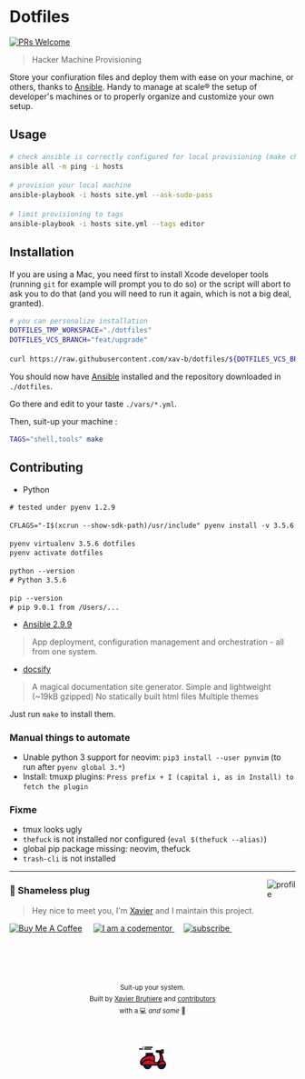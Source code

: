 # Dotfiles

[![PRs Welcome](https://img.shields.io/badge/PRs-welcome-brightgreen.svg?style=flat-square)](http://makeapullrequest.com)

> Hacker Machine Provisioning

Store your confiuration files and deploy them with ease on your machine,
or others, thanks to [Ansible][ansible]. Handy to manage at scale® the
setup of developer's machines or to properly organize and customize your
own setup.

## Usage

```sh
# check ansible is correctly configured for local provisioning (make check)
ansible all -m ping -i hosts

# provision your local machine
ansible-playbook -i hosts site.yml --ask-sudo-pass

# limit provisioning to tags
ansible-playbook -i hosts site.yml --tags editor
```

## Installation

If you are using a Mac, you need first to install Xcode developer tools
(running `git` for example will prompt you to do so) or the script will
abort to ask you to do that (and you will need to run it again, which is
not a big deal, granted).

```Bash
# you can personalize installation
DOTFILES_TMP_WORKSPACE="./dotfiles"
DOTFILES_VCS_BRANCH="feat/upgrade"

curl https://raw.githubusercontent.com/xav-b/dotfiles/${DOTFILES_VCS_BRANCH}/bootstrap.sh | bash
```

You should now have [Ansible][ansible] installed and the repository
downloaded in `./dotfiles`.

Go there and edit to your taste `./vars/*.yml`.

Then, suit-up your machine :

```Bash
TAGS="shell,tools" make
```

## Contributing

- Python

```Sh
# tested under pyenv 1.2.9

CFLAGS="-I$(xcrun --show-sdk-path)/usr/include" pyenv install -v 3.5.6

pyenv virtualenv 3.5.6 dotfiles
pyenv activate dotfiles

python --version
# Python 3.5.6

pip --version
# pip 9.0.1 from /Users/...
```

- [Ansible 2.9.9][ansible]

> App deployment, configuration management and orchestration - all from
> one system.

- [docsify][docsify]

> A magical documentation site generator.
> Simple and lightweight (~19kB gzipped)
> No statically built html files
> Multiple themes

Just run `make` to install them.

### Manual things to automate

- Unable python 3 support for neovim: `pip3 install --user pynvim` (to run after `pyenv global 3.*`)
- Install: tmuxp plugins: `Press prefix + I (capital i, as in Install) to fetch the plugin`

### Fixme

- tmux looks ugly
- `thefuck` is not installed nor configured (`eval $(thefuck --alias)`)
- global pip package missing: neovim, thefuck
- `trash-cli` is not installed

---

<img
  width="50px"
  alt="profile"
  src="https://it.gravatar.com/userimage/51922459/c5e521b1b03eabff18b3763bcdfef8ff.jpeg"
  align="right" />

### 💖 Shameless plug

> Hey nice to meet you, I'm [Xavier](www.xav-b.fr) and I maintain this project.

<a href="https://www.buymeacoffee.com/xavb" target="_blank"><img src="https://bmc-cdn.nyc3.digitaloceanspaces.com/BMC-button-images/custom_images/orange_img.png" alt="Buy Me A Coffee" style="height: auto !important;width: auto !important;" ></a>
&nbsp;&nbsp;&nbsp;
<a
  href="https://www.codementor.io/xavierbruhiere?utm_source=github&utm_medium=button&utm_term=xavierbruhiere&utm_campaign=github">
<img
      src="https://cdn.codementor.io/badges/i_am_a_codementor_dark.svg"
      alt="I am a codementor"
      style="max-width:100%"/>
</a>
&nbsp;&nbsp;&nbsp;
<a target="_blank" href="https://tinyletter.com/Xav">
<img
      width="38px"
      alt="subscribe"
      src="https://newvitruvian.com/images/svg-buttons-web-1.png"/>
</a>
&nbsp;&nbsp;&nbsp;

<div align="center">
	<br>
	<br>
	<br>
	<br>
  <sub>Suit-up your system.
	<br/>Built by
  <a href="http://www.xav-b.fr">Xavier Bruhiere</a> and
  <a href="https://github.com/xav-b/mockingbird/graphs/contributors">
    contributors
  </a>
	<br/>with a </i>💻<i> and some </i>🍣
</div>

<p align="center">
	<br>
	<br>
	<img
		src="https://github.com/xav-b/on-a-budget/blob/master/assets/vespa.svg"
		width="48"
		alt="TIC logo" />
	<br>
	<br>
</p>

[ansible]: http://www.ansible.com/
[docsify]: https://docsify.js.org/#/
